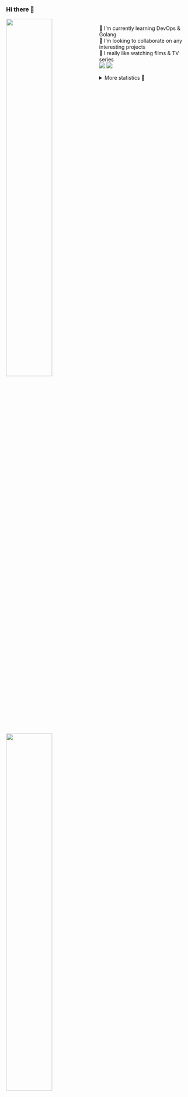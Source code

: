### Hi there 👋


[<img align="left" width="50%" src="https://github-readme-stats.vercel.app/api?username=rufusnufus&hide=issues&show_icons=true&count_private=true&theme=transparent&title_color=FF6F40&text_color=FBF9F8&icon_color=F48242&hide_border=true&hide_title=true#gh-dark-mode-only">](https://metrics.lecoq.io/rufusnufus#gh-dark-mode-only)
[<img align="left" width="50%" src="https://github-readme-stats.vercel.app/api?username=rufusnufus&hide=issues&show_icons=true&count_private=true&theme=transparent&title_color=FF6533&text_color=4D4644&icon_color=FF8038&hide_border=true&hide_title=true#gh-light-mode-only">](https://metrics.lecoq.io/rufusnufus#gh-light-mode-only)

<p>
  <br>
  🌱 I’m currently learning DevOps & Golang</br>
  👯 I’m looking to collaborate on any interesting projects</br>
  🎥 I really like watching films & TV series</br>
  <a href="https://linkedin.com/in/rufusnufus"><img src="https://img.shields.io/badge/linkedin-0077B5.svg?style=for-the-badge&logo=linkedin&logoColor=white"/></a>
  <a href="https://t.me/rufusnufus"><img src="https://img.shields.io/badge/-telegram-black?style=for-the-badge&color=blue&logo=telegram"/></a>
</p>

<p text-align="left">
<details>
  <summary>More statistics 👀</summary><br/>

<!--START_SECTION:waka-->
![Code Time](http://img.shields.io/badge/Code%20Time-263%20hrs%2014%20mins-blue)

![Profile Views](http://img.shields.io/badge/Profile%20Views-1-blue)

**I'm an Early 🐤** 

```text
🌞 Morning                4483 commits        ██████░░░░░░░░░░░░░░░░░░░   22.47 % 
🌆 Daytime                11271 commits       ██████████████░░░░░░░░░░░   56.50 % 
🌃 Evening                3594 commits        █████░░░░░░░░░░░░░░░░░░░░   18.02 % 
🌙 Night                  602 commits         █░░░░░░░░░░░░░░░░░░░░░░░░   03.02 % 
```
📅 **I'm Most Productive on Wednesday** 

```text
Monday                   3942 commits        █████░░░░░░░░░░░░░░░░░░░░   19.76 % 
Tuesday                  3778 commits        █████░░░░░░░░░░░░░░░░░░░░   18.94 % 
Wednesday                4038 commits        █████░░░░░░░░░░░░░░░░░░░░   20.24 % 
Thursday                 3298 commits        ████░░░░░░░░░░░░░░░░░░░░░   16.53 % 
Friday                   3519 commits        ████░░░░░░░░░░░░░░░░░░░░░   17.64 % 
Saturday                 526 commits         █░░░░░░░░░░░░░░░░░░░░░░░░   02.64 % 
Sunday                   849 commits         █░░░░░░░░░░░░░░░░░░░░░░░░   04.26 % 
```


📊 **This Week I Spent My Time On** 

```text
💬 Programming Languages: 
HCL                      4 hrs 41 mins       ████████░░░░░░░░░░░░░░░░░   31.68 % 
YAML                     3 hrs 59 mins       ███████░░░░░░░░░░░░░░░░░░   27.00 % 
Other                    2 hrs 30 mins       ████░░░░░░░░░░░░░░░░░░░░░   16.96 % 
Terraform                2 hrs 27 mins       ████░░░░░░░░░░░░░░░░░░░░░   16.58 % 
Bash                     49 mins             █░░░░░░░░░░░░░░░░░░░░░░░░   05.51 % 

🔥 Editors: 
VS Code                  12 hrs 34 mins      █████████████████████░░░░   84.88 % 
iTerm2                   2 hrs 14 mins       ████░░░░░░░░░░░░░░░░░░░░░   15.12 % 
```

**I Mostly Code in Java** 

```text
Python                   21 repos            ███░░░░░░░░░░░░░░░░░░░░░░   12.21 % 
Smarty                   17 repos            ██░░░░░░░░░░░░░░░░░░░░░░░   09.88 % 
HCL                      6 repos             █░░░░░░░░░░░░░░░░░░░░░░░░   03.49 % 
HTML                     5 repos             █░░░░░░░░░░░░░░░░░░░░░░░░   02.91 % 
Mustache                 4 repos             █░░░░░░░░░░░░░░░░░░░░░░░░   02.33 % 
```




 Last Updated on 30/04/2023 01:02:43 UTC
<!--END_SECTION:waka-->

</details>
</p>
